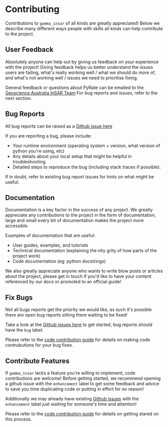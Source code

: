 # Contributing #

Contributions to `gamma_insar` of all kinds are greatly appreciated!
Below we describe many different ways people with skills all kinds can help contribute to the project.

## User Feedback ##

Absolutely anyone can help out by giving us feedback on your experience with the project!  Giving feedback helps us better understand the issues users are failing, what's really working well / what we should do more of, and what's not working well / issues we need to prioritise fixing.

General feedback or questions about PyRate can be emailed to the [Geoscience Australia InSAR Team](insar@ga.gov.au)
For bug reports and issues, refer to the next section.

## Bug Reports ##

All bug reports can be raised as a [Github issue here](https://github.com/GeoscienceAustralia/gamma_insar/issues)

If you are reporting a bug, please include:
 * Your runtime environment (operating system + version, what version of python you're using, etc)
 * Any details about your local setup that might be helpful in troubleshooting.
 * Detailed steps to reproduce the bug (including stack traces if possible).

If in doubt, refer to existing bug report issues for hints on what might be useful.

## Documentation ##

Documentation is a key factor in the success of any project.  We greatly appreciate any contributions to the project in the form of documentation, large and small every bit of documentation makes the project more accessible.

Examples of documentation that are useful:
 * User guides, examples, and tutorials
 * Technical documentation (explaining the nity grity of how parts of the project work)
 * Code documentation (eg: python docstrings)

We also greatly appreciate anyone who wants to write blow posts or articles about the project, please get in touch if you'd like to have your content referenced by our docs or promoted to an official guide!

## Fix Bugs ##

Not all bugs reports get the priority we would like, as such it's possible there are open bug reports sitting there waiting to be fixed!

Take a look at the [Github issues here](https://github.com/GeoscienceAustralia/gamma_insar/issues) to get started, bug reports should have the `bug` label.

Please refer to the [code contribution guide](ContributingCode.md) for details on making code contrubutions for your bug fixes.

## Contribute Features ##

If `gamma_insar` lacks a feature you're willing to implement, code contributions are welcome!  Before getting started, we recommend opening a github issue with the `enhancement` label to get some feedback and advice to save you time duplicating code or putting in effort for no reason!

Additionally we may already have existing [Github issues](https://github.com/GeoscienceAustralia/gamma_insar/issues) with the `enhancement` label just waiting for someone's time and attention!

Please refer to the [code contribution guide](ContributingCode.md) for details on getting stared on this process.

